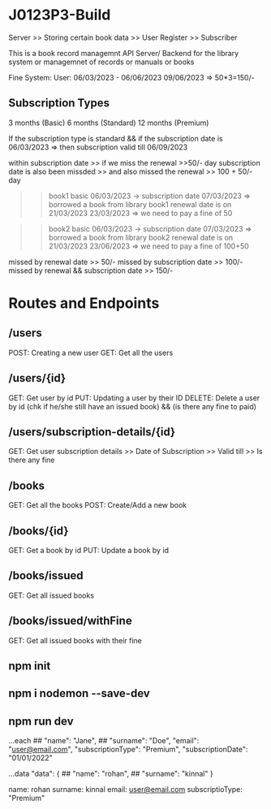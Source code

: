 # J0123P3-Build

Server  >> Storing certain book data
        >> User Register
        >> Subscriber


This is a book record managemnt API Server/ Backend for the library system or managemnet of records or manuals or books

Fine System:
User: 06/03/2023 - 06/06/2023
09/06/2023 => 50*3=150/-


## Subscription Types
3 months (Basic)
6 months (Standard)
12 months (Premium)

If the subscription type is standard && if the subscription date is 06/03/2023
=> then subscription valid till 06/09/2023

within subscription date >> if we miss the renewal >>50/- day
subscription date is also been missded >> and also missed the renewal >> 100 + 50/- day


>> book1
>> basic
>> 06/03/2023 -> subscription date
>> 07/03/2023 => borrowed a book from library
>> book1 renewal date is on 21/03/2023
>> 23/03/2023 => we need to pay a fine of 50


>> book2
>> basic
>> 06/03/2023 -> subscription date
>> 07/03/2023 => borrowed a book from library
>> book2 renewal date is on 21/03/2023
>> 23/06/2023 => we need to pay a fine of 100+50


missed by renewal date >> 50/-
missed by subscription date >> 100/-
missed by renewal && subscription date >> 150/-





# Routes and Endpoints

## /users
POST: Creating a new user
GET: Get all the users

## /users/{id}
GET: Get user by id
PUT: Updating a user by their ID
DELETE: Delete a user by id (chk if he/she still have an issued book) && (is there any fine to paid)

## /users/subscription-details/{id}
GET: Get user subscription details
        >> Date of Subscription
        >> Valid till
        >> Is there any fine

## /books
GET: Get all the books
POST: Create/Add a new book

## /books/{id}
GET: Get a book by id
PUT: Update a book by id

## /books/issued
GET: Get all issued books

## /books/issued/withFine
GET: Get all issued books with their fine




## npm init
## npm i nodemon --save-dev
## npm run dev




...each
     ## "name": "Jane",
     ## "surname": "Doe",
      "email": "user@email.com",
      "subscriptionType": "Premium",
      "subscriptionDate": "01/01/2022"


...data
  "data": {
    ## "name": "rohan",
    ## "surname": "kinnal"
  }

name: rohan
surname: kinnal
email: user@email.com
subscriptioType: "Premium"


